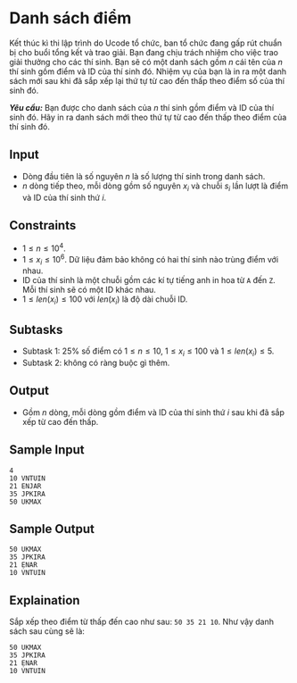 # Danh sách điểm

Kết thúc kì thi lập trình do Ucode tổ chức, ban tổ chức đang gấp rút chuẩn bị cho buổi tổng kết và trao giải. Bạn đang chịu trách nhiệm cho việc trao giải thưởng cho các thí sinh. Bạn sẽ có một danh sách gồm $n$ cái tên của $n$ thí sinh gồm điểm và ID của thí sinh đó. Nhiệm vụ của bạn là in ra một danh sách mới sau khi đã sắp xếp lại thứ tự từ cao đến thấp theo điểm số của thí sinh đó.

***Yêu cầu:*** Bạn được cho danh sách của $n$ thí sinh gồm điểm và ID của thí sinh đó. Hãy in ra danh sách mới theo thứ tự từ cao đến thấp theo điểm của thí sinh đó.

## Input

- Dòng đầu tiên là số nguyên $n$ là số lượng thí sinh trong danh sách.
- $n$ dòng tiếp theo, mỗi dòng gồm số nguyên $x_i$ và chuỗi $s_i$ lần lượt là điểm và ID của thí sinh thứ $i$.

## Constraints

- $1 \le n \le 10^4$.
- $1 \le x_i \le 10^6$. Dữ liệu đảm bảo không có hai thí sinh nào trùng điểm với nhau.
- ID của thí sinh là một chuỗi gồm các kí tự tiếng anh in hoa từ `A` đến `Z`. Mỗi thí sinh sẽ có một ID khác nhau.
- $1 \le len(x_i) \le 100$ với $len(x_i)$ là độ dài chuỗi ID.

## Subtasks

- Subtask $1$: $25\%$ số điểm có $1 \le n \le 10, \; 1 \le x_i \le 100$ và $1 \le len(x_i) \le 5$.
- Subtask $2$: không có ràng buộc gì thêm.

## Output

- Gồm $n$ dòng, mỗi dòng gồm điểm và ID của thí sinh thứ $i$ sau khi đã sắp xếp từ cao đến thấp.

## Sample Input

```
4
10 VNTUIN
21 ENJAR
35 JPKIRA
50 UKMAX
```

## Sample Output

```
50 UKMAX
35 JPKIRA
21 ẸNAR
10 VNTUIN
```

## Explaination

Sắp xếp theo điểm từ thấp đến cao như sau: `50 35 21 10`. Như vậy danh sách sau cùng sẽ là:

```
50 UKMAX
35 JPKIRA
21 ẸNAR
10 VNTUIN
```
